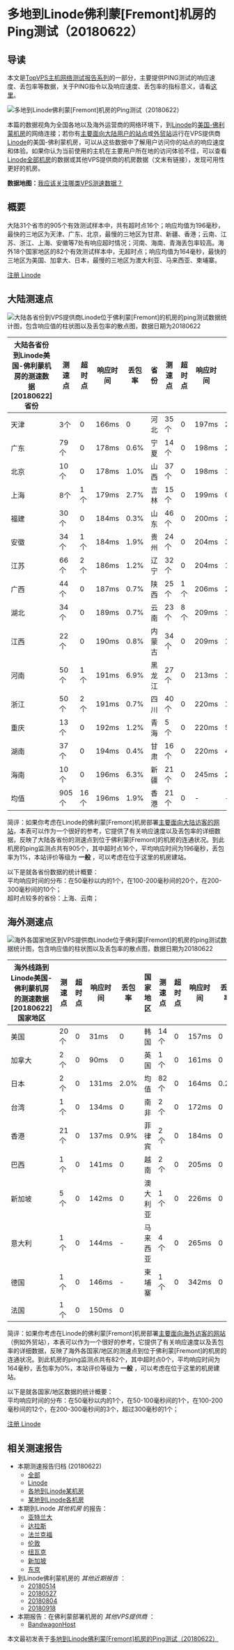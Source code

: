 #  多地到Linode佛利蒙[Fremont]机房的Ping测试（20180622） 

## 导读

本文是[TopVPS主机网络测试报告系列](https://vps123.top/pingtest)的一部分，主要提供PING测试的响应速度、丢包率等数据，关于PING指令以及响应速度、丢包率的指标意义，请看[这里](https://vps123.top/what-is-ping.html)。

![多地到Linode佛利蒙\[Fremont\]机房的Ping测试（20180622）](/images/thumbnails/to_linode_Fremont.png)

本篇的数据视角为全国各地以及海外运营商的网络环境下，到[Linode](https://vps123.top/go/linode)的[美国-佛利蒙机房](https://vps123.top/linode-facilities.html#fremont)的网络连接；若你有[主要面向大陆用户的站点](https://vps123.top/website-for-mainland-users.html)或[外贸站](https://vps123.top/website-for-internation-trade.html)运行在VPS提供商[Linode](https://vps123.top/go/linode)的美国-佛利蒙机房，可以从这些数据中了解用户访问你的站点的响应速度和体验。如果你认为当前使用的主机在主要用户所在地的访问体验不佳，可以查看[Linode全部机房](/linode/isp/china/20180622-linode-isp-china.md)的数据或其他VPS提供商的机房数据（文末有链接），发现可用性更好的机房。

**数据地图：**[我应该关注哪类VPS测速数据？](https://vps123.top/find-pingtest-data-you-need.html)

## 概要

大陆31个省市的905个有效测试样本中，共有超时点16个；响应均值为196毫秒，最快的三地区为天津、广东、北京，最慢的三地区为甘肃、新疆、香港；云南、江苏、浙江、上海、安徽等7处有响应超时情况；河南、海南、青海丢包率较高。海外18个国家地区的82个有效测试样本中，无超时点；响应均值为164毫秒，最快的三地区为美国、加拿大、日本，最慢的三地区为澳大利亚、马来西亚、柬埔寨。

[注册 Linode](https://vps123.top/go/linode/_btn1)

## 大陆测速点

![大陆各省份到VPS提供商Linode位于佛利蒙\[Fremont\]的机房的ping测试数据统计图，包含响应值的柱状图以及丢包率的散点图，数据日期为20180622](/images/pingtests/linode_20180622/plot_idc_linode_usa-fremont_20180622_mainland.png)

大陆各省份到Linode美国-佛利蒙机房的测速数据 [20180622] 省份 | 测速点 | 超时点 | 响应时间 | 丢包率 | 省份 | 测速点 | 超时点 | 响应时间 | 丢包率  
---|---|---|---|---|---|---|---|---|---  
天津 | 3个 | 0 | 166ms | 0 | 河北 | 35个 | 0 | 197ms | 2.8%  
广东 | 79个 | 0 | 178ms | 0.6% | 宁夏 | 14个 | 0 | 198ms | 2.2%  
北京 | 10个 | 0 | 178ms | 1.0% | 山西 | 37个 | 0 | 198ms | 1.8%  
上海 | 8个 | 1个 | 179ms | 2.7% | 吉林 | 15个 | 0 | 199ms | 0.7%  
福建 | 30个 | 0 | 184ms | 0.3% | 山东 | 46个 | 0 | 200ms | 2.0%  
安徽 | 34个 | 1个 | 184ms | 1.9% | 贵州 | 24个 | 0 | 204ms | 3.8%  
江苏 | 66个 | 2个 | 186ms | 1.2% | 辽宁 | 32个 | 0 | 204ms | 1.8%  
广西 | 44个 | 0 | 187ms | 0.7% | 陕西 | 25个 | 1个 | 206ms | 2.0%  
湖北 | 34个 | 0 | 189ms | 0.7% | 云南 | 23个 | 8个 | 209ms | 1.6%  
江西 | 22个 | 0 | 190ms | 0.8% | 内蒙古 | 34个 | 0 | 209ms | 1.4%  
河南 | 50个 | 1个 | 191ms | 6.9% | 黑龙江 | 27个 | 0 | 213ms | 1.6%  
浙江 | 50个 | 2个 | 191ms | 0.7% | 四川 | 40个 | 0 | 220ms | 1.4%  
重庆 | 13个 | 0 | 192ms | 1.2% | 青海 | 5个 | 0 | 220ms | 5.2%  
湖南 | 37个 | 0 | 194ms | 0.4% | 甘肃 | 16个 | 0 | 220ms | 4.6%  
海南 | 10个 | 0 | 196ms | 6.3% | 新疆 | 21个 | 0 | 245ms | 2.5%  
均值 | 905个 | 16个 | 196ms | 1.9% | 香港 | 21个 | 0 | - | -  
  
简评：如果你考虑在Linode的佛利蒙[Fremont]机房部署[主要面向大陆访客的网站](website-for-mainland-users.html)，本表可以作为一个很好的参考，它提供了有关响应速度以及丢包率的详细数据，反映了大陆各省份的测速点到位于佛利蒙[Fremont]的机房的连通状况。到此机房的ping监测点共有905个，其中超时点16个，平均响应时间为196毫秒，丢包率为1%，本站评价等级为 **一般** ，可以考虑在位于这里的机房建站。

以下是就各省份数据的统计概要：  
平均响应时间的分布：在50毫秒以内的1个，在100-200毫秒间的20个，在200-300毫秒间的10个；  
超时点较多的省份：上海、云南；

## 海外测速点

![海外各国家地区到VPS提供商Linode位于佛利蒙\[Fremont\]的机房的ping测试数据统计图，包含响应值的柱状图以及丢包率的散点图，数据日期为20180622](/images/pingtests/linode_20180622/plot_idc_linode_usa-fremont_20180622_overseas.png)

海外线路到Linode美国-佛利蒙机房的测速数据 [20180622] 国家地区 | 测速点 | 超时点 | 响应时间 | 丢包率 | 国家地区 | 测速点 | 超时点 | 响应时间 | 丢包率  
---|---|---|---|---|---|---|---|---|---  
美国 | 20个 | 0 | 31ms | 0 | 韩国 | 14个 | 0 | 157ms | 0  
加拿大 | 2个 | 0 | 90ms | 0 | 英国 | 1个 | 0 | 161ms | 0  
日本 | 2个 | 0 | 131ms | 2.0% | 均值 | 82个 | 0 | 164ms | 0.2%  
台湾 | 1个 | 0 | 134ms | 0 | 南非 | 2个 | 0 | 172ms | 0  
香港 | 21个 | 0 | 137ms | 0.9% | 菲律宾 | 2个 | 0 | 184ms | 0  
巴西 | 1个 | 0 | 141ms | 0 | 越南 | 2个 | 0 | 205ms | 0  
新加坡 | 5个 | 0 | 142ms | 0 | 澳大利亚 | 1个 | 0 | 226ms | 0  
意大利 | 1个 | 0 | 144ms | - | 马来西亚 | 4个 | 0 | 265ms | 0  
德国 | 1个 | 0 | 146ms | - | 柬埔寨 | 1个 | 0 | 342ms | 0  
法国 | 1个 | 0 | 150ms | 0 |  |  |  |  |   
  
简评：如果你考虑在Linode的佛利蒙[Fremont]机房部署[主要面向海外访客的网站](https://vps123.top/website-for-internation-trade.html)（例如外贸站），本表可以作为一个很好的参考，它提供了有关响应速度以及丢包率的详细数据，反映了海外各国家/地区的测速点到位于佛利蒙[Fremont]的机房的连通状况。到此机房的ping监测点共有82个，其中超时点0个，平均响应时间为164毫秒，丢包率为0%，本站评价等级为 **一般** ，可以考虑在位于这里的机房建站。

以下是就各国家/地区数据的统计概要：  
平均响应时间的分布：在50毫秒以内的1个，在50-100毫秒间的1个，在100-200毫秒间的12个，在200-300毫秒间的3个，超过300毫秒的1个；

[注册 Linode](https://vps123.top/go/linode/_btn2)

## 相关测速报告

  * 本期测速报告归档 (20180622) 
    * [全部](https://vps123.top/pingtests/20180622 "本期各VPS提供商全部测速报告")
    * [Linode](https://vps123.top/pingtests/idc-linode/20180622 "本期Linode的全部测速报告")
    * [各地到Linode某机房](https://vps123.top/pingtests/idc-linode/isp-global/20180622 "以Linode某机房为关注对象的视角，横向比较大陆各省份、海外各国家地区")
    * [某地到Linode各机房](https://vps123.top/pingtests/idc-linode/facility-all/20180622 "以大陆某省份为关注对象的视角，横向比较Linode各机房")
  * 本期到Linode _其他机房_ 的报告： 
    * [亚特兰大](/linode/idc/atlanta/20180622-linode-idc-atlanta.md "多地到Linode亚特兰大机房的Ping测试 20180622")
    * [达拉斯](/linode/idc/dallas/20180622-linode-idc-dallas.md "多地到Linode达拉斯机房的Ping测试 20180622")
    * [法兰克福](/linode/idc/frankfurt/20180622-linode-idc-frankfurt.md "多地到Linode法兰克福机房的Ping测试 20180622")
    * [伦敦](/linode/idc/london/20180622-linode-idc-london.md "多地到Linode伦敦机房的Ping测试 20180622")
    * [纽瓦克](/linode/idc/newark/20180622-linode-idc-newark.md "多地到Linode纽瓦克机房的Ping测试 20180622")
    * [新加坡](/linode/idc/singapore/20180622-linode-idc-singapore.md "多地到Linode新加坡机房的Ping测试 20180622")
    * [东京](/linode/idc/tokyo/20180622-linode-idc-tokyo.md "多地到Linode东京机房的Ping测试 20180622")
  * 到Linode佛利蒙机房的 _其他近期报告_ ： 
    * [20180514](/linode/idc/fremont/20180514-linode-idc-fremont.md "多地到Linode佛利蒙机房的Ping测试 20180514")
    * [20180527](/linode/idc/fremont/20180527-linode-idc-fremont.md "多地到Linode佛利蒙机房的Ping测试 20180527")
    * [20180804](/linode/idc/fremont/20180804-linode-idc-fremont.md "多地到Linode佛利蒙机房的Ping测试 20180804")
    * [20180918](/linode/idc/fremont/20180918-linode-idc-fremont.md "多地到Linode佛利蒙机房的Ping测试 20180918")
  * 本期报告：在佛利蒙部署机房的 _其他VPS提供商_ ： 
    * [BandwagonHost](/bandwagon/idc/fremont/20180622-bwg-idc-fremont.md "多地到BandwagonHost佛利蒙机房的Ping测试 20180622")



本文最初发表于[多地到Linode佛利蒙[Fremont]机房的Ping测试（20180622）](https://vps123.top/pingtest/20180622-linode-idc-fremont.html)
